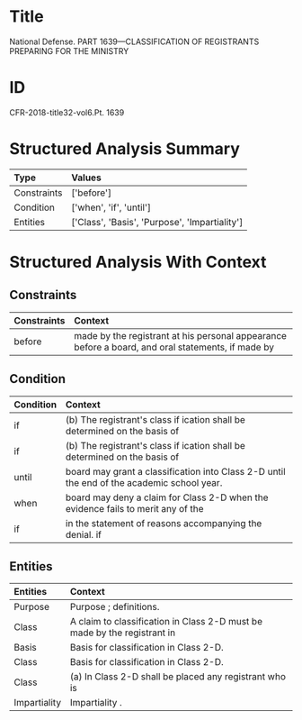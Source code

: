 # Title

 National Defense. PART 1639—CLASSIFICATION OF REGISTRANTS PREPARING FOR THE MINISTRY


# ID

 CFR-2018-title32-vol6.Pt. 1639


# Structured Analysis Summary

| Type        | Values                                        |
|:------------|:----------------------------------------------|
| Constraints | ['before']                                    |
| Condition   | ['when', 'if', 'until']                       |
| Entities    | ['Class', 'Basis', 'Purpose', 'Impartiality'] |


# Structured Analysis With Context

 


## Constraints

| Constraints   | Context                                                                                           |
|:--------------|:--------------------------------------------------------------------------------------------------|
| before        | made by the registrant at his personal appearance before a board, and oral statements, if made by |


## Condition

| Condition   | Context                                                                                     |
|:------------|:--------------------------------------------------------------------------------------------|
| if          | (b) The registrant's class if ication shall be determined on the basis of                   |
| if          | (b) The registrant's class if ication shall be determined on the basis of                   |
| until       | board may grant a classification into Class 2-D until  the end of the academic school year. |
| when        | board may deny a claim for Class 2-D when the evidence fails to merit any of the            |
| if          | in the statement of reasons accompanying the denial. if                                     |


## Entities

| Entities     | Context                                                                   |
|:-------------|:--------------------------------------------------------------------------|
| Purpose      | Purpose ; definitions.                                                    |
| Class        | A claim to classification in  Class 2-D must be made by the registrant in |
| Basis        | Basis  for classification in Class 2-D.                                   |
| Class        | Basis for classification in  Class  2-D.                                  |
| Class        | (a) In  Class 2-D shall be placed any registrant who is                   |
| Impartiality | Impartiality .                                                            |


